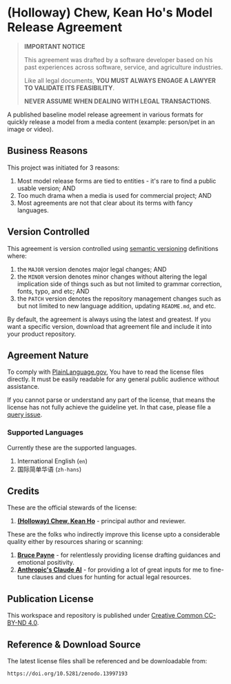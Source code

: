 # (Holloway) Chew, Kean Ho's Model Release Agreement

> **IMPORTANT NOTICE**
>
> This agreement was drafted by a software developer based on his past
> experiences across software, service, and agriculture industries.
>
> Like all legal documents,
> **YOU MUST ALWAYS ENGAGE A LAWYER TO VALIDATE ITS FEASIBILITY**.
>
> **NEVER ASSUME WHEN DEALING WITH LEGAL TRANSACTIONS**.

A published baseline model release agreement in various formats for quickly
release a model from a media content (example: person/pet in an image or video).




## Business Reasons

This project was initiated for 3 reasons:

1. Most model release forms are tied to entities - it's rare to find a public
   usable version; AND
2. Too much drama when a media is used for commercial project; AND
3. Most agreements are not that clear about its terms with fancy languages.




## Version Controlled

This agreement is version controlled using
[semantic versioning](https://semver.org/) definitions where:

1. the `MAJOR` version denotes major legal changes; AND
2. the `MINOR` version denotes minor changes without altering the legal
   implication side of things such as but not limited to grammar correction,
   fonts, typo, and etc; AND
3. the `PATCH` version denotes the repository management changes such as but
   not limited to new language addition, updating `README.md`, and etc.

By default, the agreement is always using the latest and greatest. If you want
a specific version, download that agreement file and include it into your
product repository.




## Agreement Nature

To comply with [PlainLanguage.gov](https://plainlanguage.gov/guidelines/),
You have to read the license files directly. It must be easily readable for
any general public audience without assistance.

If you cannot parse or understand any part of the license, that means the
license has not fully achieve the guideline yet. In that case, please file a
[query issue](https://github.com/ChewKeanHo/agreement-model-release/issues).



### Supported Languages

Currently these are the supported languages.

1. International English (`en`)
2. 国际简单华语 (`zh-hans`)




## Credits

These are the official stewards of the license:

1. **[(Holloway) Chew, Kean Ho](https://hollowaykeanho.com)** - principal author
   and reviewer.


These are the folks who indirectly improve this license upto a considerable
quality either by resources sharing or scanning:

1. **[Bruce Payne](https://perens.com/)** - for relentlessly providing license
   drafting guidances and emotional positivity.
2. **[Anthropic's Claude AI](https://claude.ai/)** - for providing a lot of
   great inputs for me to fine-tune clauses and clues for hunting for actual
   legal resources.




## Publication License

This workspace and repository is published under
[Creative Common CC-BY-ND 4.0](https://creativecommons.org/licenses/by-nd/4.0/legalcode.en).




## Reference & Download Source

The latest license files shall be referenced and be downloadable from:

```
https://doi.org/10.5281/zenodo.13997193
```

